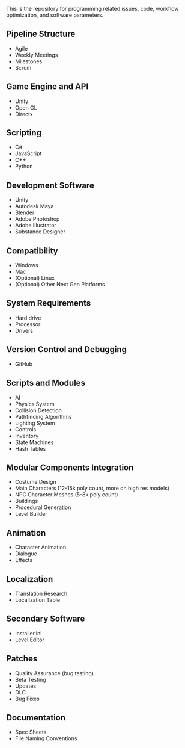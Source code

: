 This is the repository for programming related issues, code, workflow optimization, and software parameters.

## Pipeline Structure
- Agile
- Weekly Meetings 
- Milestones
- Scrum

## Game Engine and API
- Unity
- Open GL
- Directx

## Scripting
- C#
- JavaScript
- C++
- Python

## Development Software
- Unity
- Autodesk Maya
- Blender
- Adobe Photoshop
- Adobe Illustrator
- Substance Designer

## Compatibility
- Windows
- Mac
- (Optional) Linux
- (Optional) Other Next Gen Platforms

## System Requirements
- Hard drive
- Processor
- Drivers

## Version Control and Debugging
- GitHub

## Scripts and Modules
- AI
- Physics System
- Collision Detection
- Pathfinding Algorithms
- Lighting System
- Controls
- Inventory
- State Machines
- Hash Tables

## Modular Components Integration
- Costume Design
- Main Characters (12-15k poly count, more on high res models)
- NPC Character Meshes (5-8k poly count)
- Buildings
- Procedural Generation
- Level Builder

## Animation
- Character Animation
- Dialogue
- Effects

## Localization
- Translation Research
- Localization Table

## Secondary Software
- Installer.ini
- Level Editor

## Patches
- Quality Assurance (bug testing)
- Beta Testing
- Updates
- DLC
- Bug Fixes

## Documentation
- Spec Sheets
- File Naming Conventions
